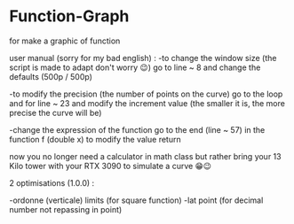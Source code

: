 # Function-Graph
for make a graphic of function

user manual (sorry for my bad english) :
-to change the window size (the script is made to adapt don't worry 😉)
go to line ~ 8 and change the defaults (500p / 500p)

-to modify the precision (the number of points on the curve) go to the loop and for line ~ 23 and modify the increment value (the smaller it is, the more precise the curve will be)

-change the expression of the function go to the end (line ~ 57) in the function f (double x) to modify the value return

now you no longer need a calculator in math class but rather bring your 13 Kilo tower with your RTX 3090 to simulate a curve 😁😉


2 optimisations (1.0.0) : 

-ordonne (verticale) limits (for square function)
-lat point (for decimal number not repassing in point)
